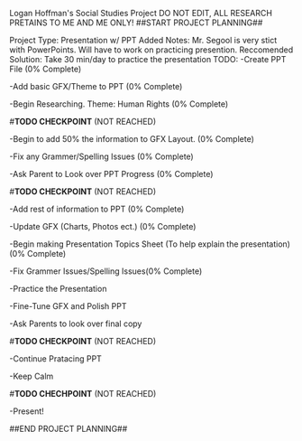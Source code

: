 
Logan Hoffman's Social Studies Project
DO NOT EDIT, ALL RESEARCH PRETAINS TO ME AND ME ONLY!
##START PROJECT PLANNING##

Project Type: Presentation w/ PPT
Added Notes: Mr. Segool is very stict with PowerPoints. Will have to work on practicing presention.
Reccomended Solution: Take 30 min/day to practice the presentation
TODO:
-Create PPT File (0% Complete)

-Add basic GFX/Theme to PPT (0% Complete)

-Begin Researching. Theme: Human Rights (0% Complete)

#**TODO CHECKPOINT** (NOT REACHED)

-Begin to add 50% the information to GFX Layout. (0% Complete)

-Fix any Grammer/Spelling Issues (0% Complete)

-Ask Parent to Look over PPT Progress (0% Complete)

#**TODO CHECKPOINT** (NOT REACHED)

-Add rest of information to PPT  (0% Complete)

-Update GFX (Charts, Photos ect.)  (0% Complete)

-Begin making Presentation Topics Sheet (To help explain the presentation)  (0% Complete)

-Fix Grammer Issues/Spelling Issues(0% Complete)

-Practice the Presentation

-Fine-Tune GFX and Polish PPT

-Ask Parents to look over final copy

#**TODO CHECKPOINT** (NOT REACHED)

-Continue Pratacing PPT

-Keep Calm

#**TODO CHECHPOINT** (NOT REACHED)

-Present!

##END PROJECT PLANNING##
